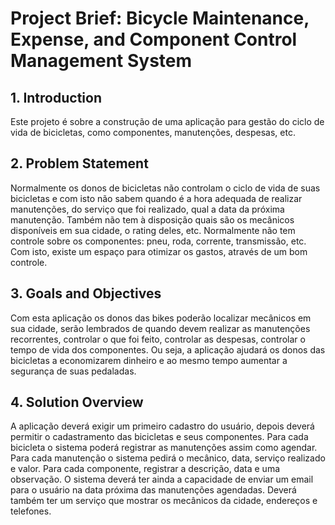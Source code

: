 # Project Brief: Bicycle Maintenance, Expense, and Component Control Management System

## 1. Introduction

Este projeto é sobre a construção de uma aplicação para gestão do ciclo de vida de bicicletas, como componentes, manutenções, despesas, etc.

## 2. Problem Statement

Normalmente os donos de bicicletas não controlam o ciclo de vida de suas bicicletas e com isto não sabem quando é a hora adequada de realizar manutenções, do serviço que foi realizado, qual a data da próxima manutenção. Também não tem à disposição quais são os mecânicos disponíveis em sua cidade, o rating deles, etc. Normalmente não tem controle sobre os componentes: pneu, roda, corrente, transmissão, etc. Com isto, existe um espaço para otimizar os gastos, através de um bom controle.

## 3. Goals and Objectives

Com esta aplicação os donos das bikes poderão localizar mecânicos em sua cidade, serão lembrados de quando devem realizar as manutenções recorrentes, controlar o que foi feito, controlar as despesas, controlar o tempo de vida dos componentes. Ou seja, a aplicação ajudará os donos das bicicletas a economizarem dinheiro e ao mesmo tempo aumentar a segurança de suas pedaladas.

## 4. Solution Overview

A aplicação deverá exigir um primeiro cadastro do usuário, depois deverá permitir o cadastramento das bicicletas e seus componentes. Para cada bicicleta o sistema poderá registrar as manutenções assim como agendar. Para cada manutenção o sistema pedirá o mecânico, data, serviço realizado e valor. Para cada componente, registrar a descrição, data e uma observação. O sistema deverá ter ainda a capacidade de enviar um email para o usuário na data próxima das manutenções agendadas. Deverá também ter um serviço que mostrar os mecânicos da cidade, endereços e telefones.